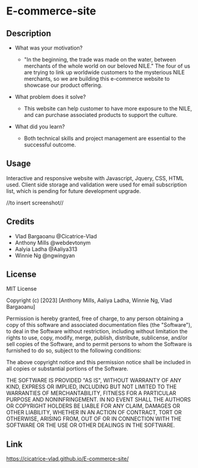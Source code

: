 # E-commerce-site

## Description

- What was your motivation?
    * "In the beginning, the trade was made on the water, between merchants of the whole world on our beloved NILE." The four of us are trying to link up worldwide customers to the mysterious NILE merchants, so we are building this e-commerce website to showcase our product offering.

- What problem does it solve?
    * This website can help customer to have more exposure to the NILE, and can purchase associated products to support the culture.

- What did you learn?
    * Both technical skills and project management are essential to the successful outcome. 

## Usage

Interactive and responsive website with Javascript, Jquery, CSS, HTML used.
Client side storage and validation were used for email subscription list, which is pending for future development upgrade.

//to insert screenshot//

## Credits
 * Vlad Bargaoanu @Cicatrice-Vlad
 * Anthony Mills @webdevtonym
 * Aalyia Ladha @Aaliya313
 * Winnie Ng @ngwingyan

## License

MIT License

Copyright (c) [2023] [Anthony Mills, Aaliya Ladha, Winnie Ng, Vlad Bargaoanu]

Permission is hereby granted, free of charge, to any person obtaining a copy
of this software and associated documentation files (the "Software"), to deal
in the Software without restriction, including without limitation the rights
to use, copy, modify, merge, publish, distribute, sublicense, and/or sell
copies of the Software, and to permit persons to whom the Software is
furnished to do so, subject to the following conditions:

The above copyright notice and this permission notice shall be included in all
copies or substantial portions of the Software.

THE SOFTWARE IS PROVIDED "AS IS", WITHOUT WARRANTY OF ANY KIND, EXPRESS OR
IMPLIED, INCLUDING BUT NOT LIMITED TO THE WARRANTIES OF MERCHANTABILITY,
FITNESS FOR A PARTICULAR PURPOSE AND NONINFRINGEMENT. IN NO EVENT SHALL THE
AUTHORS OR COPYRIGHT HOLDERS BE LIABLE FOR ANY CLAIM, DAMAGES OR OTHER
LIABILITY, WHETHER IN AN ACTION OF CONTRACT, TORT OR OTHERWISE, ARISING FROM,
OUT OF OR IN CONNECTION WITH THE SOFTWARE OR THE USE OR OTHER DEALINGS IN THE
SOFTWARE.

## Link
https://cicatrice-vlad.github.io/E-commerce-site/
